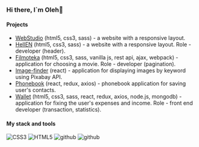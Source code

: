 ### Hi there, I`m Oleh👋

#### Projects

- [WebStudio](https://deoneshka.github.io/goit-markup-hw-08/index.html) (html5, css3, sass) - a website with a responsive layout.
- [HellEN](https://deoneshka.github.io/goit-team-project-html-css/) (html5, css3, sass) - a website with a responsive layout. Role - developer (header).
- [Filmoteka](https://deoneshka.github.io/goit-team-project-js/) (html5, css3, sass, vanilla js, rest api, ajax, webpack) - application for choosing a movie. Role - developer (pagination).
- [Image-finder](https://deoneshka.github.io/goit-react-hw-03-image-finder/) (react) - application for displaying images by keyword using Pixabay API.
- [Phonebook](https://deoneshka-goit-react-hw-09-phonebook.netlify.app/login) (react, redux, axios) - phonebook application for saving user's contacts.
- [Wallet](https://wallet-tpb.netlify.app/login) (html5, css3, sass, react, redux, axios, node.js, mongodb) - application for fixing the user's expenses and income. Role - front end developer (transaction, statistics).

#### My stack and tools

![CSS3](https://img.shields.io/badge/CSS3-000000?style=for-the-badge&logo=css3&logoColor=white)
![HTML5](https://img.shields.io/badge/HTML5-000000?style=for-the-badge&logo=HTML5&logoColor=white)
![github](https://img.shields.io/badge/GitHub-000000?style=for-the-badge&logo=css3&logoColor=white)
![github](https://img.shields.io/badge/GitHub-000000?style=for-the-badge&logo=css3&logoColor=white)
